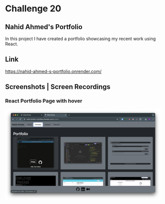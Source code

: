 # Challenge 20

## Nahid Ahmed's Portfolio

In this project I have created a portfolio showcasing my recent work using React.

## Link

https://nahid-ahmed-s-portfolio.onrender.com/

## Screenshots | Screen Recordings

### React Portfolio Page with hover

![[Screenshot of Portfolio on Render]](assets/react-portfolio.png)
